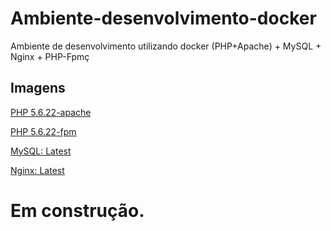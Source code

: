 Ambiente-desenvolvimento-docker
===================
Ambiente de desenvolvimento utilizando docker (PHP+Apache) + MySQL + Nginx + PHP-Fpmç

Imagens
-------

[PHP 5.6.22-apache](https://github.com/docker-library/php/blob/81ceba13187f9488f1ab25683575ac1b62fea772/5.6/apache/Dockerfile)

[PHP 5.6.22-fpm](https://github.com/docker-library/php/blob/81ceba13187f9488f1ab25683575ac1b62fea772/5.6/fpm/Dockerfile)

[MySQL: Latest](https://github.com/docker-library/mysql/blob/a6f4c23621421bb708ad44616532d3d1cf44f6bf/5.7/Dockerfile)

[Nginx: Latest](https://github.com/nginxinc/docker-nginx/blob/11fc019b2be3ad51ba5d097b1857a099c4056213/mainline/jessie/Dockerfile)

Em construção.
============
